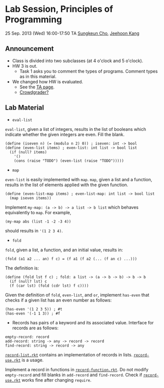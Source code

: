 # Lab Session, Principles of Programming #

25 Sep. 2013 (Wed) 16:00-17:50
TA [Sungkeun Cho](http://ropas.snu.ac.kr/~skcho), [Jeehoon Kang](http://ropas.snu.ac.kr/~jhkang)

## Announcement ##

* Class is divided into two subclasses (at 4 o'clock and 5 o'clock).
* HW 3 is out.
  + Task 1 asks you to comment the types of programs. Comment types as
    in this material.
* We changed how HW is evaluated.
  + See the [TA page](http://ropas.snu.ac.kr/~ta/4190.210/13/).
  + [Crowdgrader?](https://github.com/lunaticas/pp-material/blob/master/crowdgrader/crowdgrader_en.md)

## Lab Material ##

* ```eval-list```

```eval-list```, given a list of integers, results in the list of
booleans which indicate whether the given integers are even. Fill the
blank.
```racket
(define (iseven n) (= (modulo n 2) 0)) ; iseven: int -> bool
(define (even-list items) ; even-list: int list -> bool list
  (if (null? items)
    '()
    (cons (raise "TODO") (even-list (raise "TODO")))))
```

* ```map```

```even-list``` is easily implemented with ```map```. ```map```, given
a list and a function, results in the list of elements applied with
the given function.
```racket
(define (even-list-map items) ; even-list-map: int list -> bool list
  (map iseven items))
```

Implement ```my-map: (a -> b) -> a list -> b list``` which behaves
equivalently to ```map```. For example,

```racket
(my-map abs (list -1 -2 -3 4))
```

should results in ```'(1 2 3 4)```.

* ```fold```

```fold```, given a list, a function, and an initial value, results in:

```racket
(fold (a1 a2 ... an) f c) = (f a1 (f a2 (... (f an c) ...)))
```

The definition is:

```racket
(define (fold lst f c) ; fold: a list -> (a -> b -> b) -> b -> b
  (if (null? lst) c
  (f (car lst) (fold (cdr lst) f c))))
```

Given the definition of ```fold```, ```even-list```, and ```or```,
implement ```has-even``` that checks if a given list has an even
number as follows:

```racket
(has-even '(1 2 3 5)) ; #t
(has-even '(-1 1 3)) ; #f
```

* Records has pairs of a keyword and its associated value. Interface
  for records are as follows:

```racket
empty-record: record
add-record: string -> any -> record -> record
find-record: string -> record -> any
```

[```record-list.rkt```](record-list.rkt) contains an implementation of
records in lists. [```record-use.rkt```](record-use.rkt) is a usage.

Implement a record in functions in
[```record-function.rkt```](record-function.rkt). Do not modify
```empty-record``` and fill blanks in ```add-record``` and
```find-record```. Check if [```record-use.rkt```](record-use.rkt)
works fine after changing ```require```.
